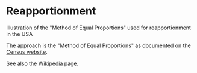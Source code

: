 # Reapportionment
Illustration of the "Method of Equal Proportions" used for reapportionment in the USA

The approach is the "Method of Equal Proportions" as documented on the [Census website](https://www.census.gov/topics/public-sector/congressional-apportionment/about/computing.html).
  
See also the [Wikipedia page](https://en.wikipedia.org/wiki/United_States_congressional_apportionment#The_method_of_equal_proportions).
